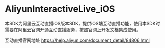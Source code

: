 # AliyunInteractiveLive_iOS
本SDK为阿里云互动直播iOS版本SDK，提供iOS端互动直播功能，使用本SDK时需要在阿里云官网开通互动直播服务，按照官网上开发文档集成使用。

互动直播官网地址
https://help.aliyun.com/document_detail/84806.html
